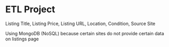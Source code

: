 # ETL Project

Listing Title, Listing Price, Listing URL, Location, Condition, Source Site

Using MongoDB (NoSQL) because certain sites do not provide certain data on listings page
